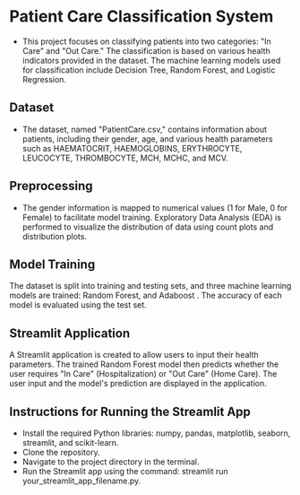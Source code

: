 # Patient Care Classification System
- This project focuses on classifying patients into two categories: "In Care" and "Out Care." The classification is based on various health indicators provided in the dataset. The machine learning models used for classification include Decision Tree, Random Forest, and Logistic Regression.

## Dataset
- The dataset, named "PatientCare.csv," contains information about patients, including their gender, age, and various health parameters such as HAEMATOCRIT, HAEMOGLOBINS, ERYTHROCYTE, LEUCOCYTE, THROMBOCYTE, MCH, MCHC, and MCV.

## Preprocessing
- The gender information is mapped to numerical values (1 for Male, 0 for Female) to facilitate model training. Exploratory Data Analysis (EDA) is performed to visualize the distribution of data using count plots and distribution plots.

## Model Training
The dataset is split into training and testing sets, and three machine learning models are trained: Random Forest, and Adaboost . The accuracy of each model is evaluated using the test set.

## Streamlit Application
A Streamlit application is created to allow users to input their health parameters. The trained Random Forest model then predicts whether the user requires "In Care" (Hospitalization) or "Out Care" (Home Care). The user input and the model's prediction are displayed in the application.

## Instructions for Running the Streamlit App
- Install the required Python libraries: numpy, pandas, matplotlib, seaborn, streamlit, and scikit-learn.
- Clone the repository.
- Navigate to the project directory in the terminal.
- Run the Streamlit app using the command: streamlit run your_streamlit_app_filename.py.
